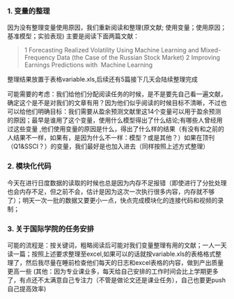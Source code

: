 ### 1. 变量的整理
因为没有整理变量使用原因，我们重新阅读和整理(原文献; 使用变量；使用原因；基准模型；实验表现)
主要是阅读下面两篇文献：
>1 Forecasting Realized Volatility Using Machine  Learning and Mixed-Frequency Data  (the Case of the Russian Stock Market)
>2 Improving Earnings Predictions with   Machine Learning

整理结果放置于表格variable.xls,后续还有5篇接下几天会陆续整理完成 

可能需要的考虑：我们给他们分配阅读任务的时候，是不是要先自己看一遍文献，确定这个是不是对我们的文章有用？因为他们似乎阅读的时候目标不清晰，不过也可以给他们明确目标：我们需要从盈余预测文献里这14个变量可以用于盈余预测的原因；最早是谁用了这个变量，使用什么模型得出了什么结论;有哪些人曾经用过这些变量 ,他们使用变量的原因是什么，得出了什么样的结果（有没有和之前的人结果不一样，如果有，是因为什么不一样：模型？或是其他？）如果在顶刊（Q1&SSCI？）的变量，我们最好是也加入进去（同样按照上述方式整理）
### 2. 模块化代码
今天在进行日度数据的读取的时候也总是因为内存不足报错（即使进行了分批处理也会内存不足，但之前不会，估计是因为这次一次执行很多内容，内存就不够了）；明天一次一批的数据又要更小一点，快点完成模块化的连接代码和视频的录制；

### 3. 关于国际学院的任务安排
可能的流程是：按关键词，粗略阅读后可能对我们变量整理有用的文献；一人一天读一篇；按照上述要求整理至excel,如果可以的话就按variable.xls的表格格式整理了，然后我尽量在睡前检查他们每天的日志和excel表格的内容，做到产出质量更高一些
(其他：因为专业课业多，每天给自己安排的工作时间会比上学期更多了，有点还不太满意自己专注力（不管是做论文还是课业任务），自己也要更push自己提高效率)